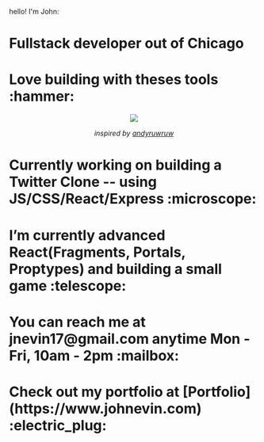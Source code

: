hello! I'm John:

<h1>
  Fullstack developer out of Chicago
</h1>

<h1>
  Love building with theses tools :hammer:
</h1>

<p align="center">
  <img src="https://johnevin-profile-page.vercel.app/api/skills">
</p>

<p align="center"> 
  <i>inspired by <a href="https://github.com/andyruwruw">andyruwruw</a></i>
</p>

<h1> Currently working on building a Twitter Clone -- using JS/CSS/React/Express :microscope:</h1>

<h1>I’m currently advanced React(Fragments, Portals, Proptypes) and building a small game :telescope:</h1>

 <h1> You can reach me at jnevin17@gmail.com anytime Mon - Fri, 10am - 2pm :mailbox:</h1>
<h1> Check out my portfolio at [Portfolio](https://www.johnevin.com) :electric_plug: </h1>